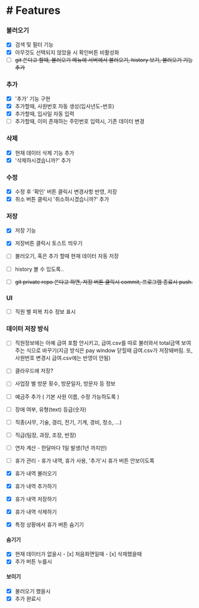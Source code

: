 # # Features
 ### 불러오기
 - [x] 검색 및 필터 기능
 - [x] 아무것도 선택되지 않았을 시 확인버튼 비활성화
 - [ ] ~~git 쓴다고 할때, 불러오기 메뉴에 서버에서 불러오기, history 보기, 불러오기 기능 추가~~

 ### 추가
 - [x] '추가' 기능 구현
 - [x] 추가할때, 사원번호 자동 생성(입사년도-번호)
 - [x] 추가할때, 입사일 자동 입력
 - [ ] 추가할때, 이미 존재하는 주민번호 입력시, 기존 데이터 변경

 ### 삭제
 - [x] 현재 데이터 삭제 기능 추가
 - [x] '삭제하시겠습니까?' 추가

 ### 수정
 - [x] 수정 후 '확인' 버튼 클릭시 변경사항 반영, 저장
 - [x] 취소 버튼 클릭시 '취소하시겠습니까?' 추가

 ### 저장
 - [x] 저장 기능
 - [x] 저장버튼 클릭시 토스트 띄우기
 - [ ] 불러오기, 혹은 추가 할때 현재 데이터 자동 저장
 - [ ] history 볼 수 있도록..
 - [ ] ~~git private repo 쓴다고 하면, 저장 버튼 클릭시 commit, 프로그램 종료시 push.~~


 ### UI
 - [ ] 직원 별 피복 치수 정보 표시


 ### 데이터 저장 방식
 - [ ] 직원정보에는 아예 급여 포함 안시키고, 급여.csv를 따로 불러와서 total금액 보여주는 식으로 바꾸기(지금 방식은 pay window 닫힐때 급여.csv가 저장돼버림. 또, 사원번호 변경시 급여.csv에는 반영이 안됨)

 - [ ] 클라우드에 저장?



 - [ ] 사업장 별 방문 횟수, 방문일자, 방문자 등 정보

 - [ ] 예금주 추가 ( 기본 사원 이름, 수정 가능하도록 )
 - [ ] 장애 여부, 유형(text) 등급(숫자) 
 - [ ] 직종(사무, 기술, 경리, 전기, 기계, 경비, 청소, ...)
 - [ ] 직급(팀장, 과장, 조장, 반장)
 - [ ] 연차 계산 - 한달마다 1일 발생(1년 까지만)
 - [ ] 휴가 관리 - 휴가 내역, 휴가 사용, '추가'시 휴가 버튼 안보이도록
  - [x] 휴가 내역 불러오기
  - [x] 휴가 내역 추가하기
  - [x] 휴가 내역 저장하기
  - [x] 휴가 내역 삭제하기
  - [x] 특정 상황에서 휴가 버튼 숨기기
   #### 숨기기
   - [x] 현재 데이터가 없을시
    - [x] 처음화면일때
    - [x] 삭제했을때
   - [x] 추가 버튼 누를시
   #### 보이기
   - [x] 불러오기 했을시
   - [x] 추가 완료시